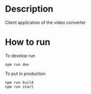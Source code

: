 # Description

Client application of the video converter

# How to run

To develop run

```
npm run dev
```

To put in production
```
npm run build
npm run start
```